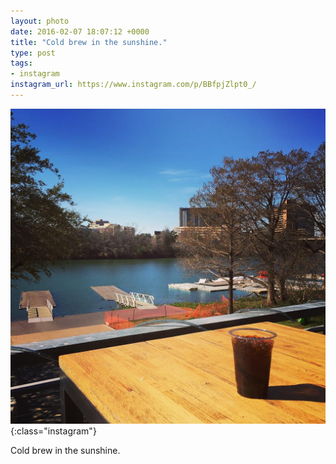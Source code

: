 ```yaml
---
layout: photo
date: 2016-02-07 18:07:12 +0000
title: "Cold brew in the sunshine."
type: post
tags:
- instagram
instagram_url: https://www.instagram.com/p/BBfpjZlpt0_/
---
```


![Instagram - BBfpjZlpt0_](/img/BBfpjZlpt0_.jpg){:class="instagram"}

Cold brew in the sunshine.
